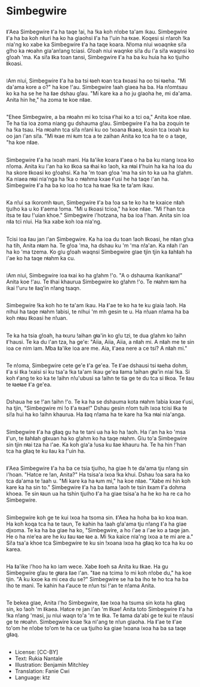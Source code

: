 # Simbegwire

##
ǁ'Aea Simbegwire ǁ'a ha taqe ǃai, ha ǃka koh nǃobe ta'am ǀkau. Simbegwire ǁ'a ha ba koh nǁuri ha ko ha gǀaohsi ǁ'a ha ǃ'uin ha ǂxae. Koqesi si nǃaroh ǃka nǀa'ng ko xabe ka Simbegwire ǁ'a ha taqe koara. Nǃoma nǀui woaqnke siǃa gǃho ka nǂoahn gǀa'anǃang tciasi. Gǃoah nǀui waqnke siǃa du ǀ'a siǃa waqnsi ko gǃoah 'ma. Ka siǃa ǁka toan tansi, Simbegwire ǁ'a ha ba ku huia ha ko tjuǀho ǁkoasi.

##
ǀAm nǀui, Simbegwire ǁ'a ha ba tsi ǂaeh ǂoan tca ǁxoasi ha oo tsi ǂaeha. "Mi da'ama kore a o?" ha koe ǃ'au. Simbegwire ǃaah gǀaea ha ba. Ha nǃomtsau ko ka ha se he ha ǁae dshau gǃau. "Mi kare ka a ho ju gǀaoha he, mi da'ama. Anita hin he," ha zoma te koe nǁae.

##
"Ehee Simbegwire, a ba nǂoahn mi ko tcisa ǂ'hai ko a tci oa," Anita koe nǁae. Te ha tia ǀoa zoma nǀang gu dshauma gǃau. Simbegwire ǁ'a ha ba zoquin te ha ǃka tsau. Ha nǂoahn tca siǃa nǃani ku oo ǃxoana ǁkaea, kosin tca ǀxoah ku oo jan ǀ'an siǃa. "Mi ǂxae mi ǂum tca a te zaihan Anita ko tca ha te o a taqe, "ha koe nǁae.

##
Simbegwire ǁ'a ha ǀxoah mani. Ha ǁa'ike koara ǁ'aea o ha ba ku nǀang ǀxoa ko nǃoma. Anita ku ǀ'an ha ko ǁkoa sa ǂhai ko ǃaoh, ka nǂai ǁ'huin ha ka ha ǀoa du ha skore ǁkoasi ko gǃoahsi. Ka ha 'm toan gǃoa 'ma ha sin to ka ua ha gǃahm. Ka nǀaea nǂai nǀa'nga ha ǃka o nǂahma kxae ǂ'usi he ha taqe ǀ'an ha. Simbegwire ǁ'a ha ba ko ǀoa ho tca ha ǂxae ǃka te ta'am ǀkau.

##
Ka nǃui sa ǀkoromh ǂaun, Simbegwire ǁ'a ba ǃoa sa te ko ha te kxaice nǁah tjuǀho ka u ko ǁ'aema ǃoma. "Mi u ǁkoasi tcioa," ha koe nǁae. "Mi ǃ'han tca itsa te ǁau ǃ'uian khoe." Simbegwire ǀ'hotzana, ha ba ǀoa ǃ'han. Anita sin ǀoa nǁa tci nǀui. Ha ǃka xabe koh ǀoa nǀa'ng.

##
Tcisi ǀoa ǁau jan ǀ'an Simbegwire. Ka ha ǀoa du toan ǃaoh ǁkoasi, he nǁan gǃxa ha tih, Anita nǂam ha. Te gǃoa 'ma, ha dshau ku 'm 'ma nǃa'an. Ka nǁah ǀ'an ha ko 'ma tzema. Ko gǀu gǃoah waqnsi Simbegwire gǀae tjin tjin ka ǁahǁah ha ǀ'ae ko ha taqe nǂahm ka cu.

##
ǀAm nǀui, Simbegwire ǀoa ǂxai ko ha gǃahm ǃ'o. "A o dshauma ǀkanǀkana!" Anita koe ǃ'au. Te ǁhai khaurua Simbegwire ko gǃahm ǃ'o. Te nǂahm ǂam ha ǀkai ǃ'uru te ǁaq'in nǃang tsaqn.

##
Simbegwire ǃka koh ho te ta'am ǀkau. Ha ǁ'ae te ko ha te ku gǀaia ǃaoh. Ha nǀhui ha taqe nǂahm ǃabisi, te nǀhui 'm mh gesin te u. Ha nǃuan nǃama ha ba koh nǂau ǁkoasi he nǃuan.

##
Te ka ha tsia gǃoah, ha ǂxuru ǃaihan gǂa'in ko gǃu tzi, te dua gǃahm ko ǃaihn ǁ'hausi. Te ka du ǀ'an tza, ha ge'e: "Aiia, Aiia, Aiia, a nǁah mi. A nǁah me te sin ǀoa ce nǀm ǀam. Mba ǁa'ike ǀoa are me. Aia, ǁ'aea nere a ce tsi? A nǁah mi."

##
Te nǃoma, Simbegwire cete ge'e ǁ'a ge'ea. Te ǁ'ae dshausi tsi ǂaeha dohm, ǁ'a si ǁka ǃxaisi si ku tsa'a ǃka ta'am ǀkau ge'ea ǁama ǃaihan gǂa'in nǀai ǃka. Si koh ǂ'ang te ko ka te ǃaihn nǃu'ubusi sa ǃaihn te tia ge te du tca si ǁkoa. Te ǁau te ǂaeǂae ǁ'a ge'ea.

##
Dshaua he se ǃ'an ǃaihn ǃ'o. Te ka ha se dshauma kota nǂahm ǃabia kxae ǂ'usi, ha tjin, "Simbegwire mi ǃo ǁ'a ǂxae!" Dshau gesin nǃom tuih ǀxoa tcisi ǁka te siǃa hui ha ko ǃaihn khaurua. Ha ǁaq nǃama ha te kare ha ǃka nǂai nǀa'anga.

##
Simbegwire ǁ'a ha gǁaq gu ha te tani ua ha ko ha ǃaoh. Ha ǀ'an ha ko 'msa ǁ'un, te ǁahǁah gǁxuan ha ko gǃahm ko ha taqe nǂahm. Gǀu to'a Simbegwire sin tjin nǂai tza ha ǀ'ae. Ka koh gǀa'a ǃusa ku ǁae khauru ha. Te ha hin ǃ'han tca ha gǁaq te ku ǁau ka ǃ'uin ha.

##
ǁ'Aea Simbegwire ǁ'a ha ba ce tsia tjuǀho, ha gǀae h te da'ama tju nǃang sin ǀ'hoan. "Hatce re ǃan, Anita?" Ha tsisa'a ǀxoa ǃka khui. Dshau ǃoa sara ha ko tca da'ama te ǃaah u. "Mi kare ka ha ǂum mi," ha koe nǁae. "Xabe mi hin koh kare ka ha sin to." Simbegwire ǁ'a ha ba ǁama ǃaoh te tsin ǁxam ǁ'a dohma khoea. Te sin ǂaun ua ha tshin tjuǀho ǁ'a ha gǀae tsisa'a ha he ko ha re ca ho Simbegwire.

##
Simbegwire koh ge te kui ǀxoa ha tsoma sin. ǁ'Aea ha hoha ba ko koa ǂxan. Ha koh koqa tca ha te taun, Te kahin ha ǃaah gǃa'ama tju nǃang ǁ'a ha gǀae djxoma. Te ka ha ba gǀae ha ko, "Simbegwire, a ho ǀ'ae a ǀ'ae ko a taqe jan. He o ha nǀe'ea are he ku ǁau ǂae ǂae a. Mi ǃka kaice nǀa'ng ǀxoa a te mi are a." Siǃa tsa'a khoe tca Simbegwire te ku sin ǃxoana ǀxoa ha gǁaq ko tca ha ku oo karea.

##
Ha ǁa'ike ǀ'hoo ha ko ǀam wece. Xabe ǁoeh sa Anita ku ǁkae. Ha gu Simbegwire gǃau te gǂara ǁae ǀ'an. "ǁae na tcima ǃo mi koh nǃobe du," ha koe tjin. "A ku kxoe ka mi cea du se?" Simbegwire se ha ba ǀho te ho tca ha ba ǀho te mani. Te kahin ha ǂ'auce te nǃun tsi ǃ'an te nǃama Anita.

##
Te bekea gǀae, Anita ǀ'ho Simbegwire, ǁae ǀxoa ha tsuma sin kota ha gǁaq sin, ko ǃaoh 'm ǁkaea. Hatce re jan ǀ'an 'm ǁkae! Anita toto Simbegwire ǁ'a ha ǃka nǃang 'masi, ju nǀui waqn to'a 'm te ǁka. Te ǁama da'abi ge te kui te nǃausi ge te nǂoahn. Simbegwire kxae ǃka nǀ'ang te nǃun gǀaoha. Ha ǁ'ae te ǁ'ae to'om he nǃobe to'om te ha ce ua tjuǀho ka gǀae ǃxoana ǀxoa ha ba sa taqe gǁaq.

##
* License: [CC-BY]
* Text: Rukia Nantale
* Illustration: Benjamin Mitchley
* Translation: Fanie Cwi
* Language: ktz
